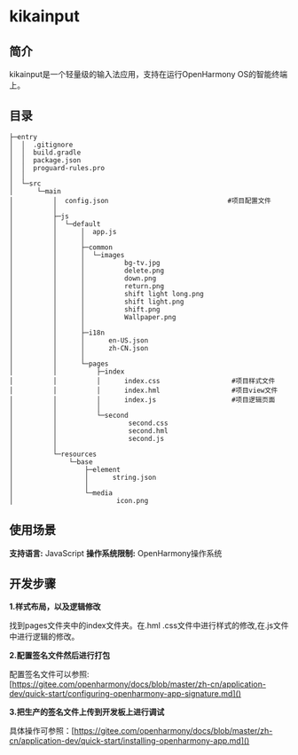 # kikainput

## 简介
kikainput是一个轻量级的输入法应用，支持在运行OpenHarmony OS的智能终端上。
## 目录

```
├─entry
│  │  .gitignore
│  │  build.gradle
│  │  package.json
│  │  proguard-rules.pro
│  │
│  └─src
│      └─main
│          │  config.json                              #项目配置文件
│          │
│          ├─js
│          │  └─default
│          │      │  app.js                            
│          │      │
│          │      ├─common
│          │      │  └─images
│          │      │          bg-tv.jpg
│          │      │          delete.png
│          │      │          down.png
│          │      │          return.png
│          │      │          shift light long.png
│          │      │          shift light.png
│          │      │          shift.png
│          │      │          Wallpaper.png
│          │      │
│          │      ├─i18n
│          │      │      en-US.json
│          │      │      zh-CN.json
│          │      │
│          │      └─pages
│          │          ├─index
│          │          │      index.css				    #项目样式文件
│          │          │      index.hml                  #项目view文件   
│          │          │      index.js                   #项目逻辑页面
│          │          │
│          │          └─second
│          │                  second.css
│          │                  second.hml
│          │                  second.js
│          │
│          └─resources
│              └─base
│                  ├─element
│                  │      string.json
│                  │
│                  └─media
│                          icon.png

```

## 使用场景
**支持语言:** JavaScript
**操作系统限制:** OpenHarmony操作系统
## 开发步骤
**1.样式布局，以及逻辑修改**

找到pages文件夹中的index文件夹。在.hml .css文件中进行样式的修改,在.js文件中进行逻辑的修改。

**2.配置签名文件然后进行打包**

配置签名文件可以参照:[https://gitee.com/openharmony/docs/blob/master/zh-cn/application-dev/quick-start/configuring-openharmony-app-signature.md]()

**3.把生产的签名文件上传到开发板上进行调试**

具体操作可参照：[https://gitee.com/openharmony/docs/blob/master/zh-cn/application-dev/quick-start/installing-openharmony-app.md]()

